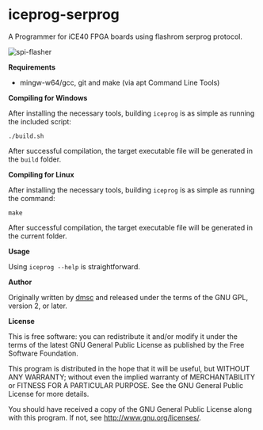 iceprog-serprog
===

A Programmer for iCE40 FPGA boards using flashrom serprog protocol.

![spi-flasher](https://raw.githubusercontent.com/florolf/spi-flasher/master/img/front.jpg)

**Requirements**

* mingw-w64/gcc, git and make (via apt Command Line Tools)

**Compiling for Windows**

After installing the necessary tools, building `iceprog` is as simple as running the included script:

```
./build.sh
```

After successful compilation, the target executable file will be generated in the `build` folder.

**Compiling for Linux**

After installing the necessary tools, building `iceprog` is as simple as running the command:

```
make
```

After successful compilation, the target executable file will be generated in the current folder.

**Usage**

Using `iceprog --help` is straightforward.

**Author**

Originally written by [dmsc](https://github.com/dmsc/iceprog-serprog) and released under the terms of the GNU GPL, version 2, or later. 

**License**

This is free software: you can redistribute it and/or modify it under the terms of
the latest GNU General Public License as published by the Free Software Foundation.

This program is distributed in the hope that it will be useful, but WITHOUT ANY WARRANTY;
without even the implied warranty of MERCHANTABILITY or FITNESS FOR A PARTICULAR PURPOSE.
See the GNU General Public License for more details.

You should have received a copy of the GNU General Public License along with this program.
If not, see <http://www.gnu.org/licenses/>.
